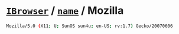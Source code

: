 # [`IBrowser`](/api/main/get-browser.md) / [`name`](../name.md) / Mozilla

```sh
Mozilla/5.0 (X11; U; SunOS sun4u; en-US; rv:1.7) Gecko/20070606
```